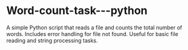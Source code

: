 # Word-count-task---python
A simple Python script that reads a file and counts the total number of words. Includes error handling for file not found. Useful for basic file reading and string processing tasks.
